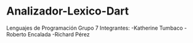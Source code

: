 # Analizador-Lexico-Dart
Lenguajes de Programación
Grupo 7
Integrantes:
-Katherine Tumbaco
-Roberto Encalada
-Richard Pérez
